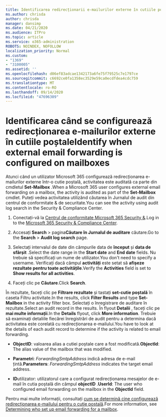 ```yaml
---
title: Identificarea redirecționarii e-mailurilor externe în cutiile poștale din jurnalele de audit
ms.author: chrisda
author: chrisda
manager: dansimp
ms.date: 04/21/2020
ms.audience: ITPro
ms.topic: article
ms.service: o365-administration
ROBOTS: NOINDEX, NOFOLLOW
localization_priority: Normal
ms.custom:
- "1369"
- "3100005"
ms.assetid: ''
ms.openlocfilehash: d06ef83adcae1342173a6fe75f79525c7e1797ce
ms.sourcegitcommit: c6692ce0fa1358ec3529e59ca0ecdfdea4cdc759
ms.translationtype: MT
ms.contentlocale: ro-RO
ms.lasthandoff: 09/14/2020
ms.locfileid: "47696309"
---
```

# <a name="identify-when-external-email-forwarding-is-configured-on-mailboxes"></a><span data-ttu-id="1f238-102">Identificarea când se configurează redirecționarea e-mailurilor externe în cutiile poștale</span><span class="sxs-lookup"><span data-stu-id="1f238-102">Identify when external email forwarding is configured on mailboxes</span></span>

<span data-ttu-id="1f238-103">Atunci când un utilizator Microsoft 365 configurează redirecționarea e-mailurilor externe într-o cutie poștală, activitatea este auditată ca parte din cmdletul **Set-Mailbox** .</span><span class="sxs-lookup"><span data-stu-id="1f238-103">When a Microsoft 365 user configures external email forwarding on a mailbox, the activity is audited as part of the **Set-Mailbox** cmdlet.</span></span> <span data-ttu-id="1f238-104">Puteți vedea activitatea utilizând căutarea în Jurnalul de audit din centrul de conformitate & de securitate.</span><span class="sxs-lookup"><span data-stu-id="1f238-104">You can see the activity using audit log search in the Security & Compliance Center.</span></span>

1. <span data-ttu-id="1f238-105">Conectați-vă la [Centrul de conformitate Microsoft 365 Security &](https://protection.office.com/).</span><span class="sxs-lookup"><span data-stu-id="1f238-105">Log in to the [Microsoft 365 Security & Compliance Center](https://protection.office.com/).</span></span>

2. <span data-ttu-id="1f238-106">Accesați **Search**  >  pagina**Căutare în Jurnalul de auditare** căutare.</span><span class="sxs-lookup"><span data-stu-id="1f238-106">Go to the **Search** > **Audit log search** page.</span></span>

3. <span data-ttu-id="1f238-107">Selectați intervalul de date din câmpurile data de **început** și **data de sfârșit** .</span><span class="sxs-lookup"><span data-stu-id="1f238-107">Select the date range in the **Start date** and **End date** fields.</span></span> <span data-ttu-id="1f238-108">Nu trebuie să specificați un nume de utilizator.</span><span class="sxs-lookup"><span data-stu-id="1f238-108">You don't need to specify a username.</span></span> <span data-ttu-id="1f238-109">Verificați dacă câmpul **activități** este setat să **afișeze rezultate pentru toate activitățile**.</span><span class="sxs-lookup"><span data-stu-id="1f238-109">Verify the **Activities** field is set to **Show results for all activities**.</span></span>

4. <span data-ttu-id="1f238-110">Faceți clic pe **Căutare**.</span><span class="sxs-lookup"><span data-stu-id="1f238-110">Click **Search**.</span></span>

<span data-ttu-id="1f238-111">În rezultate, faceți clic pe **Filtrare rezultate** și tastați **set-cutie poștală** în caseta Filtru activitate.</span><span class="sxs-lookup"><span data-stu-id="1f238-111">In the results, click **Filter Results** and type **Set-Mailbox** in the activity filter box.</span></span> <span data-ttu-id="1f238-112">Selectați o înregistrare de auditare în rezultate.</span><span class="sxs-lookup"><span data-stu-id="1f238-112">Select an audit record in the results.</span></span> <span data-ttu-id="1f238-113">În flyout **Detalii** , faceți clic pe **mai multe informații**.</span><span class="sxs-lookup"><span data-stu-id="1f238-113">In the **Details** flyout, click **More information**.</span></span> <span data-ttu-id="1f238-114">Trebuie să examinați detaliile fiecărei înregistrări de audit pentru a determina dacă activitatea este corelată cu redirecționarea e-mailului.</span><span class="sxs-lookup"><span data-stu-id="1f238-114">You have to look at the details of each audit record to determine if the activity is related to email forwarding.</span></span>

- <span data-ttu-id="1f238-115">**ObjectID**: valoarea alias a cutiei poștale care a fost modificată.</span><span class="sxs-lookup"><span data-stu-id="1f238-115">**ObjectId**: The alias value of the mailbox that was modified.</span></span>

- <span data-ttu-id="1f238-116">**Parametri**: _ForwardingSmtpAddress_ indică adresa de e-mail țintă.</span><span class="sxs-lookup"><span data-stu-id="1f238-116">**Parameters**: _ForwardingSmtpAddress_ indicates the target email address.</span></span>

- <span data-ttu-id="1f238-117">**ID**utilizator: utilizatorul care a configurat redirecționarea mesajelor de e-mail în cutia poștală din câmpul **objectID** .</span><span class="sxs-lookup"><span data-stu-id="1f238-117">**UserId**: The user who configured email forwarding on the mailbox in the **ObjectId** field.</span></span>

<span data-ttu-id="1f238-118">Pentru mai multe informații, consultați [cum se determină cine configurează redirecționarea e-mailului pentru o cutie poștală](https://docs.microsoft.com/microsoft-365/compliance/auditing-troubleshooting-scenarios#determine-who-set-up-email-forwarding-for-a-mailbox).</span><span class="sxs-lookup"><span data-stu-id="1f238-118">For more information, see [Determining who set up email forwarding for a mailbox](https://docs.microsoft.com/microsoft-365/compliance/auditing-troubleshooting-scenarios#determine-who-set-up-email-forwarding-for-a-mailbox).</span></span>
